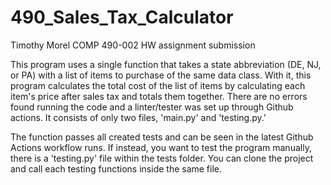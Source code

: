 # 490_Sales_Tax_Calculator

Timothy Morel
COMP 490-002 HW assignment submission

This program uses a single function that takes a state abbreviation (DE, NJ, or PA) with a list of items to purchase of the same data class.
With it, this program calculates the total cost of the list of items by calculating each item's price after sales tax and totals them together.
There are no errors found running the code and a linter/tester was set up through Github actions. It consists of only two files, 'main.py' and 'testing.py.'

The function passes all created tests and can be seen in the latest Github Actions workflow runs. 
If instead, you want to test the program manually, there is a 'testing.py' file within the tests folder. 
You can clone the project and call each testing functions inside the same file.
